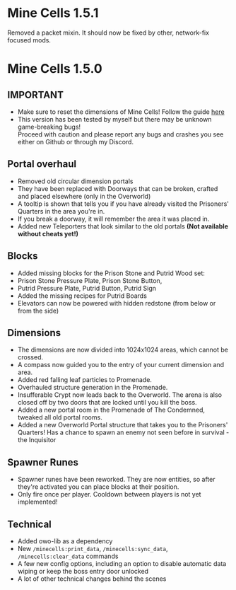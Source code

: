 # Mine Cells 1.5.1

Removed a packet mixin. It should now be fixed by other, network-fix focused mods.

# Mine Cells 1.5.0

## **IMPORTANT**

- Make sure to reset the dimensions of Mine Cells! Follow the guide [here](https://mim1q.dev/minecells/updating/)
- This version has been tested by myself but there may be unknown game-breaking bugs!  
  Proceed with caution and please report any bugs and crashes you see either on Github or through my Discord.

## Portal overhaul

- Removed old circular dimension portals
- They have been replaced with Doorways that can be broken, crafted and placed elsewhere (only in the Overworld)
- A tooltip is shown that tells you if you have already visited the Prisoners' Quarters in the area you're in.
- If you break a doorway, it will remember the area it was placed in.
- Added new Teleporters that look similar to the old portals **(Not available without cheats yet!)**

## Blocks

- Added missing blocks for the Prison Stone and Putrid Wood set:
- Prison Stone Pressure Plate, Prison Stone Button,
- Putrid Pressure Plate, Putrid Button, Putrid Sign
- Added the missing recipes for Putrid Boards
- Elevators can now be powered with hidden redstone (from below or from the side)

## Dimensions

- The dimensions are now divided into 1024x1024 areas, which cannot be crossed.
- A compass now guided you to the entry of your current dimension and area.
- Added red falling leaf particles to Promenade.
- Overhauled structure generation in the Promenade.
- Insufferable Crypt now leads back to the Overworld. The arena is also closed off by two doors that are locked until you kill the boss.
- Added a new portal room in the Promenade of The Condemned, tweaked all old portal rooms.
- Added a new Overworld Portal structure that takes you to the Prisoners' Quarters!
  Has a chance to spawn an enemy not seen before in survival - the Inquisitor

## Spawner Runes

- Spawner runes have been reworked. They are now entities, so after they're activated you can place blocks at their position.
- Only fire once per player. Cooldown between players is not yet implemented!

## Technical

- Added owo-lib as a dependency 
- New `/minecells:print_data`, `/minecells:sync_data`, `/minecells:clear_data` commands
- A few new config options, including an option to disable automatic data wiping or keep the boss entry door unlocked 
- A lot of other technical changes behind the scenes
